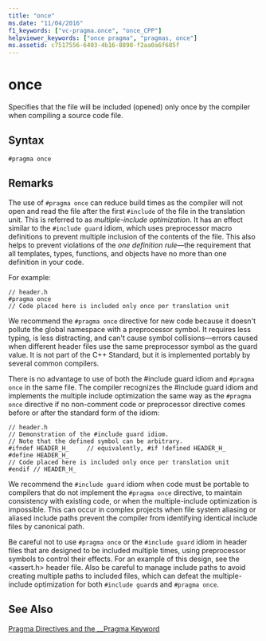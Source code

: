 ```yaml
---
title: "once"
ms.date: "11/04/2016"
f1_keywords: ["vc-pragma.once", "once_CPP"]
helpviewer_keywords: ["once pragma", "pragmas, once"]
ms.assetid: c7517556-6403-4b16-8898-f2aa0a6f685f
---
```

# once
Specifies that the file will be included (opened) only once by the compiler when compiling a source code file.

## Syntax

```
#pragma once
```

## Remarks

The use of `#pragma once` can reduce build times as the compiler will not open and read the file after the first `#include` of the file in the translation unit. This is referred to as *multiple-include optimization*. It has an effect similar to the `#include guard` idiom, which uses preprocessor macro definitions to prevent multiple inclusion of the contents of the file. This also helps to prevent violations of the *one definition rule*—the requirement that all templates, types, functions, and objects have no more than one definition in your code.

For example:

```
// header.h
#pragma once
// Code placed here is included only once per translation unit
```

We recommend the `#pragma once` directive for new code because it doesn't pollute the global namespace with a preprocessor symbol. It requires less typing, is less distracting, and can't cause symbol collisions—errors caused when different header files use the same preprocessor symbol as the guard value. It is not part of the C++ Standard, but it is implemented portably by several common compilers.

There is no advantage to use of both the #include guard idiom and `#pragma once` in the same file. The compiler recognizes the #include guard idiom and implements the multiple include optimization the same way as the `#pragma once` directive if no non-comment code or preprocessor directive comes before or after the standard form of the idiom:

```
// header.h
// Demonstration of the #include guard idiom.
// Note that the defined symbol can be arbitrary.
#ifndef HEADER_H_     // equivalently, #if !defined HEADER_H_
#define HEADER_H_
// Code placed here is included only once per translation unit
#endif // HEADER_H_
```

We recommend the `#include guard` idiom when code must be portable to compilers that do not implement the `#pragma once` directive, to maintain consistency with existing code, or when the multiple-include optimization is impossible. This can occur in complex projects when file system aliasing or aliased include paths prevent the compiler from identifying identical include files by canonical path.

Be careful not to use `#pragma once` or the `#include guard` idiom in header files that are designed to be included multiple times, using preprocessor symbols to control their effects. For an example of this design, see the \<assert.h> header file. Also be careful to manage include paths to avoid creating multiple paths to included files, which can defeat the multiple-include optimization for both `#include guard`s and `#pragma once`.

## See Also

[Pragma Directives and the __Pragma Keyword](../preprocessor/pragma-directives-and-the-pragma-keyword.md)
